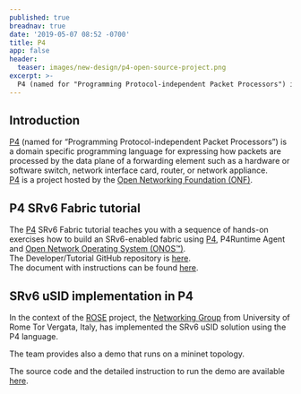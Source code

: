 ```yaml
---
published: true
breadnav: true
date: '2019-05-07 08:52 -0700'
title: P4
app: false
header:
  teaser: images/new-design/p4-open-source-project.png
excerpt: >-
  P4 (named for "Programming Protocol-independent Packet Processors") is a domain specific programming language for expressing how packets are processed by the data plane of a forwarding element such as a hardware or software switch, network interface card, router, or network appliance.
---
```


## Introduction
[P4](https://p4.org/) (named for “Programming Protocol-independent Packet Processors”) is a domain specific programming language for expressing how packets are processed by the data plane of a forwarding element such as a hardware or software switch, network interface card, router, or network appliance.<br />
[P4](https://p4.org/) is a project hosted by the [Open Networking Foundation (ONF)](https://www.opennetworking.org/).

## P4 SRv6 Fabric tutorial
The [P4](https://p4.org/) SRv6 Fabric tutorial teaches you with a sequence of hands-on exercises how to build an SRv6-enabled fabric using [P4](https://p4.org/), P4Runtime Agent and [Open Network Operating System (ONOS™)](https://www.opennetworking.org/onos/).<br />
The Developer/Tutorial GitHub repository is [here](https://github.com/opennetworkinglab/onos-p4-tutorial).<br />
The document with instructions can be found [here](https://docs.google.com/presentation/d/1SmsUntwXF0RPhqvuv0oVGfAxpToOU6ytssMTlNAlb_I).

## SRv6 uSID implementation in P4

In the context of the [ROSE](https://netgroup.github.io/rose/) project, the [Networking Group](https://github.com/netgroup/) from University of Rome Tor Vergata, Italy, has implemented the SRv6 uSID solution using the P4 language.

The team provides also a demo that runs on a mininet topology.

The source code and the detailed instruction to run the demo are available [here](https://github.com/netgroup/p4-srv6-usid).
